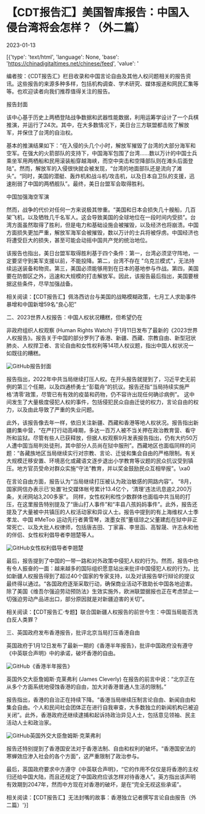 # 【CDT报告汇】美国智库报告：中国入侵台湾将会怎样？（外二篇）

2023-01-13

[{'type': 'text/html', 'language': None, 'base': 'https://chinadigitaltimes.net/chinese/feed', 'value': '

编者按：《CDT报告汇》栏目收录和中国言论自由及其他人权问题相关的报告资讯。这些报告的来源多种多样，包括机构调查、学术研究、媒体报道和网民汇集等等。也欢迎读者向我们推荐值得关注的报告。



















<div class="su-spoiler-title)

标题：【CDT报告汇】美国智库报告：中国入侵台湾将会怎样？（外二篇）

作者：张言

发表日期：2022.01.13

主题归类：

CDS收藏：

版权说明：该作品版权归原作者所有。中国数字时代仅对原作进行存档，以对抗中国的网络审查。详细版权说明。





中国数字时代本周推荐媒体：



人权观察：人权观察是一个非营利、非政府的人权组织。每年，人权观察针对大约90个国家的人权状况，发布超过100份调查报告和简报，经常获得各国和国际媒体广泛报导。



更多 CDT推荐媒体 

一、中国入侵台湾会怎么样？

美国跨党派智库战略与国际研究中心 (Center for Strategic and International Studies, CSIS)，于1月9号发布一份报告，用兵棋推演分析了中国入侵台湾后结果。这份报告之所以重要，是因为长期以来该智库对美国政府的政策制定有着重要的影响力。

![GitHub](https://chinadigitaltimes.net/chinese/files/2023/01/台湾战争怎么样.jpg)报告封面

该中心基于历史上两栖登陆战争数据和武器性能数据，利用运筹学设计了一个兵棋推演，并运行了24次。其中，在大多数情况下，美日台三方联盟都击败了解放军，并保住了台湾的自治权。

基本的推演结果如下：“在入侵的头几个小时，解放军摧毁了台湾的大部分海军和空军。在强大的火箭部队的支持下，中国海军包围了台湾……数以万计的中国士兵乘坐军用两栖船和民用滚装船穿越海峡，而空中突击和空降部队则在滩头后面登陆”。然而，解放军的入侵很快就会被发现，“台湾的地面部队还是流向了滩头”。“同时，美国的潜艇、轰炸机和战斗机/攻击机，以及日本自卫队的支援，迅速削弱了中国的两栖舰队”。最终，美日台盟军会取得胜利。

中国加强海空军演

然而，战争的代价对任何一方来说极其惨重。“美国和日本会损失几十艘船，几百架飞机，以及牺牲几千名军人。这会导致美国的全球地位在一段时间内受损”。台湾方面虽然取得了胜利，但是电力和基础设施会被摧毁，以及经济也将崩溃。中国方面损失更加严重，解放军海军会被摧毁，数以万计的士兵将被俘虏。中国经济也将遭受巨大的损失，甚至可能会动摇中国共产党的统治地位。

该报告也指出，美日台盟军取得胜利基于四个条件：第一，台湾必须坚守阵地，一定要坚守到美军支援以前，不能投降。第二，台湾不存在 &quot;乌克兰模式&quot;，无法持续运送装备和物资。第三，美国必须能够用到在日本的基地参与作战。第四，美国要在防御区之外，迅速和大规模的打击解放军。因此，该报告最后指出，美国要根据这些条件，尽早加强战备。

相关阅读：【CDT报告汇】佩洛西访台与美国的战略模糊政策，七月工人求助事件暴增和中国新增59名“良心犯”

二、2023世界人权报告：中国人权状况糟糕，但希望仍在

非政府组织人权观察 (Human Rights Watch) 于1月11日发布了最新的《2023世界人权报告》。报告关于中国的部分罗列了香港、新疆、西藏、宗教自由、新型冠状肺炎、人权捍卫者、言论自由和女性权利等14项人权议题，指出中国人权状况一如既往的糟糕。

![GitHub](https://chinadigitaltimes.net/chinese/files/2023/01/人权观察2023.jpg)报告封面

报告指出，2022年中共当局继续打压人权。在开头报告就提到了，习近平史无前例的第三个任期，以及四通桥勇士“彭载舟”的抗议。报告还指“当局持续实施严格‘清零’政策，尽管已有有效的疫苗和药物，仍不容许出现任何确诊病例”。 这中间发生了大量极度侵犯人权的事件，包括侵犯民众自由迁徙的权力，言论自由的权力，以及由此导致了严重的失业问题。

此外，该报告像去年一样，依旧关注新疆、西藏和香港等地人权状况。报告指出新疆的集中营，“在严打行动高峰期，多达一百万人被不当关押在政治教育营、看守所和监狱。尽管有些人已获释放，但据人权观察9月发表报告指出，仍有大约50万人遭中国当局判处徒刑，其中部分人员尚在狱中服刑”。西藏地区也面临同样的问题：“各藏族地区当局继续实行对宗教、言论、迁徙和集会自由的严格限制。有关大规模迁移安置、环境恶化或藏语文逐步退出小学教育等议题的民众抗议受到镇压。地方官员受命对群众实施“守法”教育，并以奖金鼓励民众互相举报”。\xa0

在言论自由方面，报告认为“当局继续打压被认为政治敏感的网路内容”。 “8月，国家网信办表示已‘处置’社交媒体帐号累计13.4亿个，‘清理’违法讯息逾2,200万条，关闭网站3,200多家”。 同样，女性权利和性少数群体也面临中共当局的打压，在这里报告特别提及了“唐山打人事件”和“丰县八孩妈妈事件”。此外，报告还提及了大量被中共镇压的人权活动家和异议人士。报告中提到的有上海维权人士季孝龙、中国 #MeToo 运动先行者黄雪琴，泼墨女孩”董瑶琼之父董建彪在狱中非正常死亡、以及大批人权律师，包括唐吉田、丁家喜、李昱函、高智晟、许志永和他的伴侣、女性权利倡导者李翘楚等人。

![GitHub](https://chinadigitaltimes.net/chinese/files/2020/09/李翘楚8-2.jpg)女性权利倡导者李翘楚

最后，报告提到了中国的一带一路和对外政策中侵犯人权的行为。然而，报告中也有令人振奋的一面：越来越多的国际组织愿意站出来批评中国侵犯人权的行为。比如新疆人权报告得到了超过40个国家的专家支持，以及对该报告举行辩论的提议最终得以通过。“各国政府逐渐采取行动，确保商业活动不致助长中国各地迫害。除了美国《维吾尔强迫劳动预防法》生效实施外，欧洲联盟据报也正在考虑禁止一切强迫劳动产品进出口，部分原因就是对新疆迫害的关切”。

相关阅读：【CDT报告汇·专题】联合国新疆人权报告的前世今生：中国当局能否洗白反人类罪？

三、英国政府发布香港报告，批评北京当局打压香港自由

英国政府于1月12日发布了最新一期的《香港半年报告》，批评中国政府没有遵守《中英联合声明》中的承诺，破坏香港的自由。

![GitHub](https://chinadigitaltimes.net/chinese/files/2023/01/香港报告.jpg)《香港半年报告》

英国外交大臣詹姆斯·克莱弗利 (James Cleverly) 在报告的前言中说：“北京正在从多个方面系统地侵蚀香港的自由，加大对香港普通人生活的限制。”

报告指出，香港的自治正在持续下降。“香港当局继续压制言论自由、新闻自由和集会自由。个人和民间社会团体正在进行自我审查，大多数独立的新闻机构已被迫关闭”。此外，香港政府还继续逮捕和起诉持政治异见人士，包括意见领袖、民主活动人士和政治家。

![GitHub](https://assets.publishing.service.gov.uk/government/uploads/system/uploads/person/image/3869/james-cleverly-1.jpg)英国外交大臣詹姆斯·克莱弗利

报告还特别提到了香港国安法对于香港法制、自由和权利的破坏。“香港国安法的寒蝉效应渗入社会的各个方面”，这严重限制了政治参与。

最后，英国政府要求中方遵守《中英联合声明》，“它的作用不仅仅是将香港的主权归还给中国大陆，而且还规定了中国政府应该怎样对待香港人”。英方指出该声明有效期到2047年，然而中方现在对香港的破坏，是在“完全无视这些承诺”。

相关阅读：【CDT报告汇】无法封嘴的故事：香港独立记者撰写言论自由报告（外二篇）'}]